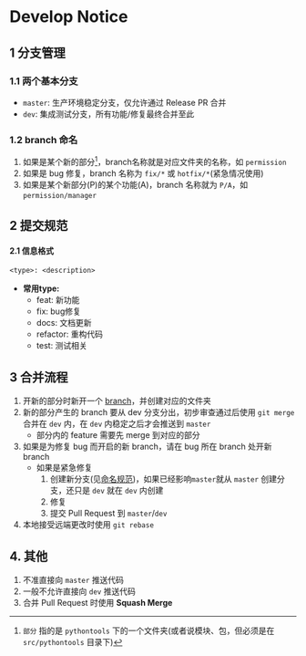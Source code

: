 # Develop Notice

## 1 分支管理

### 1.1 两个基本分支

- `master`: 生产环境稳定分支，仅允许通过 Release PR 合并
- `dev`: 集成测试分支，所有功能/修复最终合并至此

### 1.2 branch 命名

1. 如果是某个新的部分[^1]，branch名称就是对应文件夹的名称，如 `permission`
2. 如果是 bug 修复，branch 名称为 `fix/*` 或 `hotfix/*`(紧急情况使用)
3. 如果是某个新部分(P)的某个功能(A)，branch 名称就为 `P/A`，如 `permission/manager`

## 2 提交规范

#### 2.1 信息格式

```text
<type>: <description>
```

- **常用type:**
  - feat: 新功能
  - fix: bug修复
  - docs: 文档更新
  - refactor: 重构代码
  - test: 测试相关

## 3 合并流程

1. 开新的部分时新开一个 [branch](#12-branch-命名)，并创建对应的文件夹
2. 新的部分产生的 branch 要从 dev 分支分出，初步审查通过后使用 `git merge` 合并在 `dev` 内，在 `dev` 内稳定之后才会推送到 `master`
   - 部分内的 feature 需要先 merge 到对应的部分
3. 如果是为修复 bug 而开启的新 branch，请在 bug 所在 branch 处开新 branch
   - 如果是紧急修复
     1. 创建新分支(见[命名规范](#12-branch-命名))，如果已经影响`master`就从 `master` 创建分支，还只是 `dev` 就在 `dev` 内创建
     2. 修复
     3. 提交 Pull Request 到 `master`/`dev`
4. 本地接受远端更改时使用 `git rebase`

## 4. 其他
1. 不准直接向 `master` 推送代码
2. 一般不允许直接向 `dev` 推送代码
3. 合并 Pull Request 时使用 **Squash Merge**










[^1]: `部分` 指的是 `pythontools` 下的一个文件夹(或者说模块、包，但必须是在 `src/pythontools` 目录下)
